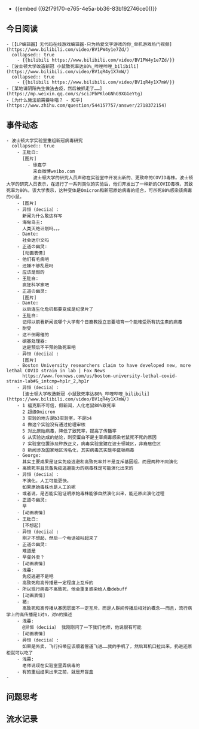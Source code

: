 - {{embed ((62f79170-e765-4e5a-bb36-83b192746ce0))}}
## 今日阅读
	- [【LP编辑器】无代码在线游戏编辑器-只为热爱文字游戏的你_单机游戏热门视频](https://www.bilibili.com/video/BV1PW4y1e7Zd/)
	  collapsed:: true
		- {{bilibili https://www.bilibili.com/video/BV1PW4y1e7Zd/}}
	- [波士顿大学改造新冠 小鼠致死率达80%_哔哩哔哩_bilibili](https://www.bilibili.com/video/BV1qR4y1X7mW/)
	  collapsed:: true
		- {{bilibili https://www.bilibili.com/video/BV1qR4y1X7mW/}}
	- [某地请阴阳先生做法去疫，然后被抓走了……](https://mp.weixin.qq.com/s/sciJPbPKloGNhG9XGGeYtg)
	- [为什么施法前需要咏唱？ - 知乎](https://www.zhihu.com/question/544157757/answer/2718372154)
## 事件动态
	- 波士顿大学实验室重组新冠病毒研究
	  collapsed:: true
		- 王肚白:
		  [图片]
			- 徐嘉苧
			  来自微博weibo.com
			  波士顿大学的研究人员声称在实验室中开发出新的、更致命的COVID毒株。波士顿大学的研究人员表示，在进行了一系列类似的实验后，他们开发出了一种新的COVID毒株，其致死率为80%，该大学表示，这种变体是Omicron和新冠原始病毒的组合，可杀死80%感染该病毒的小鼠。
		- [图片]
		- 异恒（deciia）:
		  新闻为什么敢这样写
		- 海甸岛主:
		  人类灭绝计划吗。。。
		- Dante:
		  社会达尔文吗
		- 正道の幽灵:
		  [动画表情]
		- 他们有毛病吧
		- 还嫌不够乱是吗
		- 应该是假的
		- 王肚白:
		  疯狂科学家吧
		- 正道の幽灵:
		  [图片]
		- Dante:
		  以后连生化危机都要变成是纪录片了
		- 王肚白:
		  记得以前看新闻说哪个大学有个日裔教授立志要培育一个能难受所有抗生素的病毒
		- 耐受
		- 这不倒霉催的
		- 碳基处理器:
		  这是预后不干预的致死率吧
		- 异恒（deciia）:
		  [图片]
		- Boston University researchers claim to have developed new, more lethal COVID strain in lab | Fox News
		  https://www.foxnews.com/us/boston-university-lethal-covid-strain-lab#&_intcmp=hp1r_2,hp1r
		- 异恒（deciia）:
		  [波士顿大学改造新冠 小鼠致死率达80%_哔哩哔哩_bilibili](https://www.bilibili.com/video/BV1qR4y1X7mW/)
		- 1 福克斯不可信，假新闻，人化老鼠80%致死率
		  2 超级Omicron
		  3 实验的地方是b3实验室，不是b4
		  4 做这个实验没有通过伦理审核
		  5 对比原始病毒，降低了致死率，提高了传播率
		  6 从实验达成的结论，刺突蛋白不是主宰病毒感染老鼠死不死的原因
		  7 实验室位置涉及种族正义，病毒实验室建在波士顿城区，非裔居住区
		  8 新闻涉及国家地区污名化，其实病毒其实是华盛顿病毒
		- George:
		  其实主要成果是证实免疫逃避和高致死率并不是互斥基因组，而是两种不同演化
		- 高致死率且具备免疫逃避能力的病毒株是可能演化出来的
		- 异恒（deciia）:
		  不演化，人工可能更快。
		  如果原始毒株也是人工的呢
		- 或者说，是否能实验证明原始毒株能够自然演化出来，能还原出演化过程
		- 正道の幽灵:
		  早
		- [动画表情]
		- 王肚白:
		  [不想起]
		- 异恒（deciia）:
		  刚才不想起，然后一个电话被叫起来了
		- 正道の幽灵:
		  难道是
		- 早餐外卖？
		- [动画表情]
		- 浅暮:
		  免疫逃避不是吧
		- 高致死和高传播是一定程度上互斥的
		- 所以现行病毒不高致死，他会重复感染给人叠debuff
		- [动画表情]
		- 猪:
		  高致死和高传播从基因层面不一定互斥，而是人群间传播后相对的概念——而且，流行病学上的高传播是1对n，对n的描述
		- 浅暮:
		  @异恒（deciia） 我刚刚问了一下我们老师，他说很有可能
		- [动画表情]
		- 异恒（deciia）:
		  如果是外卖，飞行扫帚应该顺着管道飞进……我的手机了，然后耳机口拉出来，扔进还原柜就可以吃了
		- 浅暮:
		  老师说现在实验室里弄病毒的
		- 有的重组结果出来之前，就是开盲盒
	-
## 问题思考
## 流水记录